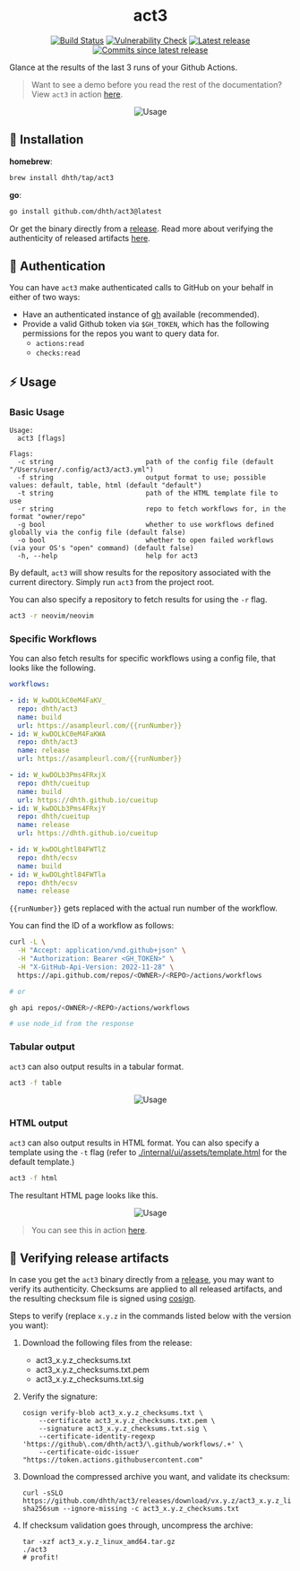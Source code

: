 <p align="center">
  <h1 align="center">act3</h1>
  <p align="center">
    <a href="https://github.com/dhth/act3/actions/workflows/main.yml"><img alt="Build Status" src="https://img.shields.io/github/actions/workflow/status/dhth/act3/main.yml?style=flat-square"></a>
    <a href="https://github.com/dhth/act3/actions/workflows/vulncheck.yml"><img alt="Vulnerability Check" src="https://img.shields.io/github/actions/workflow/status/dhth/act3/vulncheck.yml?style=flat-square&label=vulncheck"></a>
    <a href="https://github.com/dhth/act3/releases/latest"><img alt="Latest release" src="https://img.shields.io/github/release/dhth/act3.svg?style=flat-square"></a>
    <a href="https://github.com/dhth/act3/releases/latest"><img alt="Commits since latest release" src="https://img.shields.io/github/commits-since/dhth/act3/latest?style=flat-square"></a>
  </p>
</p>

Glance at the results of the last 3 runs of your Github Actions.

> Want to see a demo before you read the rest of the documentation?
> View `act3` in action [here][3].

<p align="center">
  <img src="https://tools.dhruvs.space/images/act3/act3-1.png" alt="Usage" />
</p>

💾 Installation
---

**homebrew**:

```sh
brew install dhth/tap/act3
```

**go**:

```sh
go install github.com/dhth/act3@latest
```

Or get the binary directly from a [release][2]. Read more about verifying the
authenticity of released artifacts [here](#-verifying-release-artifacts).

🔑 Authentication
---

You can have `act3` make authenticated calls to GitHub on your behalf in either
of two ways:

- Have an authenticated instance of [gh](https://github.com/cli/cli) available
    (recommended).
- Provide a valid Github token via `$GH_TOKEN`, which has the following
    permissions for the repos you want to query data for.
    - `actions:read`
    - `checks:read`

⚡️ Usage
---

### Basic Usage

```text
Usage:
  act3 [flags]

Flags:
  -c string                       path of the config file (default "/Users/user/.config/act3/act3.yml")
  -f string                       output format to use; possible values: default, table, html (default "default")
  -t string                       path of the HTML template file to use
  -r string                       repo to fetch workflows for, in the format "owner/repo"
  -g bool                         whether to use workflows defined globally via the config file (default false)
  -o bool                         whether to open failed workflows (via your OS's "open" command) (default false)
  -h, --help                      help for act3
```

By default, `act3` will show results for the repository associated with the
current directory. Simply run `act3` from the project root.

You can also specify a repository to fetch results for using the `-r` flag.

```bash
act3 -r neovim/neovim
```

### Specific Workflows

You can also fetch results for specific workflows using a config file, that
looks like the following.

```yaml
workflows:

- id: W_kwDOLkC0eM4FaKV_
  repo: dhth/act3
  name: build
  url: https://asampleurl.com/{{runNumber}}
- id: W_kwDOLkC0eM4FaKWA
  repo: dhth/act3
  name: release
  url: https://asampleurl.com/{{runNumber}}

- id: W_kwDOLb3Pms4FRxjX
  repo: dhth/cueitup
  name: build
  url: https://dhth.github.io/cueitup
- id: W_kwDOLb3Pms4FRxjY
  repo: dhth/cueitup
  name: release
  url: https://dhth.github.io/cueitup

- id: W_kwDOLghtl84FWTlZ
  repo: dhth/ecsv
  name: build
- id: W_kwDOLghtl84FWTla
  repo: dhth/ecsv
  name: release
```

`{{runNumber}}` gets replaced with the actual run number of the workflow.

You can find the ID of a workflow as follows:

```bash
curl -L \
  -H "Accept: application/vnd.github+json" \
  -H "Authorization: Bearer <GH_TOKEN>" \
  -H "X-GitHub-Api-Version: 2022-11-28" \
  https://api.github.com/repos/<OWNER>/<REPO>/actions/workflows

# or

gh api repos/<OWNER>/<REPO>/actions/workflows

# use node_id from the response
```

### Tabular output

`act3` can also output results in a tabular format.

```bash
act3 -f table
```

<p align="center">
  <img src="https://tools.dhruvs.space/images/act3/act3-2.png" alt="Usage" />
</p>

### HTML output

`act3` can also output results in HTML format. You can also specify a template
using the `-t` flag (refer to
[./internal/ui/assets/template.html](./internal/ui/assets/template.html) for the
default template.)

```bash
act3 -f html
```

The resultant HTML page looks like this.

<p align="center">
  <img src="https://tools.dhruvs.space/images/act3/act3-html-1.png" alt="Usage" />
</p>

> You can see this in action [here][3].

🔐 Verifying release artifacts
---

In case you get the `act3` binary directly from a [release][2], you may want to
verify its authenticity. Checksums are applied to all released artifacts, and
the resulting checksum file is signed using
[cosign](https://docs.sigstore.dev/cosign/installation/).

Steps to verify (replace `x.y.z` in the commands listed below with the version
you want):

1. Download the following files from the release:

   - act3_x.y.z_checksums.txt
   - act3_x.y.z_checksums.txt.pem
   - act3_x.y.z_checksums.txt.sig

2. Verify the signature:

   ```shell
   cosign verify-blob act3_x.y.z_checksums.txt \
       --certificate act3_x.y.z_checksums.txt.pem \
       --signature act3_x.y.z_checksums.txt.sig \
       --certificate-identity-regexp 'https://github\.com/dhth/act3/\.github/workflows/.+' \
       --certificate-oidc-issuer "https://token.actions.githubusercontent.com"
   ```

3. Download the compressed archive you want, and validate its checksum:

   ```shell
   curl -sSLO https://github.com/dhth/act3/releases/download/vx.y.z/act3_x.y.z_linux_amd64.tar.gz
   sha256sum --ignore-missing -c act3_x.y.z_checksums.txt
   ```

3. If checksum validation goes through, uncompress the archive:

   ```shell
   tar -xzf act3_x.y.z_linux_amd64.tar.gz
   ./act3
   # profit!
   ```

[2]: https://github.com/dhth/act3/releases
[3]: https://dhth.github.io/act3-runner
